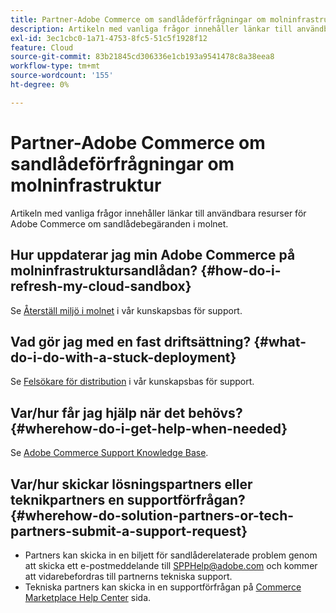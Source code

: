```yaml
---
title: Partner-Adobe Commerce om sandlådeförfrågningar om molninfrastruktur
description: Artikeln med vanliga frågor innehåller länkar till användbara resurser för Adobe Commerce om sandlådebegäranden i molnet.
exl-id: 3ec1cbc0-1a71-4753-8fc5-51c5f1928f12
feature: Cloud
source-git-commit: 83b21845cd306336e1cb193a9541478c8a38eea8
workflow-type: tm+mt
source-wordcount: '155'
ht-degree: 0%

---
```


# Partner-Adobe Commerce om sandlådeförfrågningar om molninfrastruktur

Artikeln med vanliga frågor innehåller länkar till användbara resurser för Adobe Commerce om sandlådebegäranden i molnet.

## Hur uppdaterar jag min Adobe Commerce på molninfrastruktursandlådan? {#how-do-i-refresh-my-cloud-sandbox}

Se [Återställ miljö i molnet](/help/how-to/general/reset-environment-on-cloud.md) i vår kunskapsbas för support.

## Vad gör jag med en fast driftsättning? {#what-do-i-do-with-a-stuck-deployment}

Se [Felsökare för distribution](/help/troubleshooting/deployment/magento-deployment-troubleshooter.md) i vår kunskapsbas för support.

## Var/hur får jag hjälp när det behövs? {#wherehow-do-i-get-help-when-needed}

Se [Adobe Commerce Support Knowledge Base](https://support.magento.com/hc/en-us).

## Var/hur skickar lösningspartners eller teknikpartners en supportförfrågan? {#wherehow-do-solution-partners-or-tech-partners-submit-a-support-request}

* Partners kan skicka in en biljett för sandlåderelaterade problem genom att skicka ett e-postmeddelande till [SPPHelp@adobe.com](mailto:SPPHelp@adobe.com) och kommer att vidarebefordras till partnerns tekniska support.
* Tekniska partners kan skicka in en supportförfrågan på [Commerce Marketplace Help Center](https://marketplacesupport.magento.com/hc/en-us/requests) sida.
